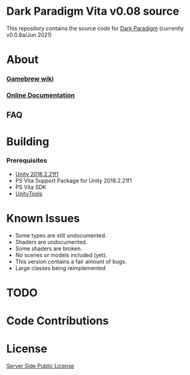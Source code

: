 # Dark Paradigm Vita v0.08 source
This repository contains the source code for [Dark Paradigm](https://vitadb.rinnegatamante.it/#/info/594) (currently v0.0.8a/Jun 2021)

# About
### [Gamebrew wiki](https://www.gamebrew.org/wiki/Dark_Paradigm_Vita)
### [Online Documentation](https://dark-paradigm-ps-vita.vercel.app/)

## FAQ


# Building
### Prerequisites
* [Unity 2018.2.21f1](https://unity.com/releases/editor/whats-new/2018.2.21#release-notes)
* PS Vita Support Package for Unity 2018.2.21f1
* PS Vita SDK
* [UnityTools](https://silica.codes/SilicaAndPina/unitytools)


# Known Issues
* Some types are still undocumented.
* Shaders are undocumented.
* Some shaders are broken.
* No scenes or models included (yet).
* This version contains a fair amount of bugs.
* Large classes being reimplemented

# TODO

# Code Contributions

# License
[Server Side Public License](https://www.mongodb.com/licensing/server-side-public-license)
